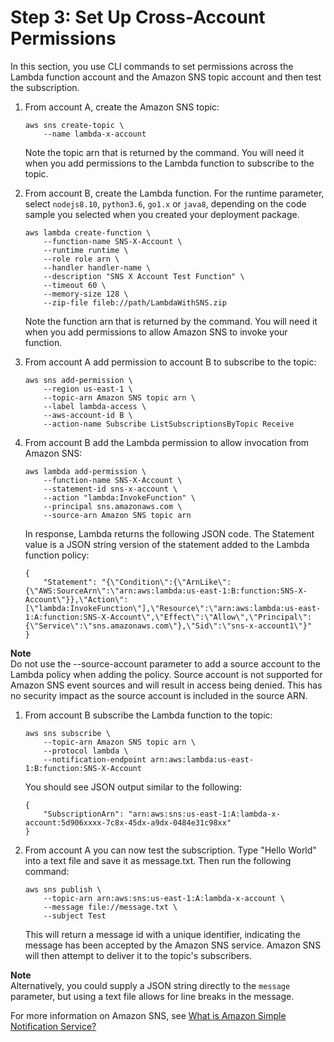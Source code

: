 # Step 3: Set Up Cross\-Account Permissions<a name="with-sns-create-x-account-permissions"></a>

In this section, you use CLI commands to set permissions across the Lambda function account and the Amazon SNS topic account and then test the subscription\. 

1. From account A, create the Amazon SNS topic:

   ```
   aws sns create-topic \
       --name lambda-x-account
   ```

   Note the topic arn that is returned by the command\. You will need it when you add permissions to the Lambda function to subscribe to the topic\.

1. From account B, create the Lambda function\. For the runtime parameter, select `nodejs8.10`, `python3.6`, `go1.x` or `java8`, depending on the code sample you selected when you created your deployment package\.

   ```
   aws lambda create-function \
       --function-name SNS-X-Account \
       --runtime runtime \
       --role role arn \
       --handler handler-name \
       --description "SNS X Account Test Function" \
       --timeout 60 \
       --memory-size 128 \
       --zip-file fileb://path/LambdaWithSNS.zip
   ```

   Note the function arn that is returned by the command\. You will need it when you add permissions to allow Amazon SNS to invoke your function\.

1. From account A add permission to account B to subscribe to the topic:

   ```
   aws sns add-permission \
       --region us-east-1 \
       --topic-arn Amazon SNS topic arn \
       --label lambda-access \
       --aws-account-id B \
       --action-name Subscribe ListSubscriptionsByTopic Receive
   ```

1. From account B add the Lambda permission to allow invocation from Amazon SNS:

   ```
   aws lambda add-permission \
       --function-name SNS-X-Account \
       --statement-id sns-x-account \
       --action "lambda:InvokeFunction" \
       --principal sns.amazonaws.com \
       --source-arn Amazon SNS topic arn
   ```

   In response, Lambda returns the following JSON code\. The Statement value is a JSON string version of the statement added to the Lambda function policy: 

   ```
   {
       "Statement": "{\"Condition\":{\"ArnLike\":{\"AWS:SourceArn\":\"arn:aws:lambda:us-east-1:B:function:SNS-X-Account\"}},\"Action\":[\"lambda:InvokeFunction\"],\"Resource\":\"arn:aws:lambda:us-east-1:A:function:SNS-X-Account\",\"Effect\":\"Allow\",\"Principal\":{\"Service\":\"sns.amazonaws.com\"},\"Sid\":\"sns-x-account1\"}"
   }
   ```
**Note**  
Do not use the \-\-source\-account parameter to add a source account to the Lambda policy when adding the policy\. Source account is not supported for Amazon SNS event sources and will result in access being denied\. This has no security impact as the source account is included in the source ARN\. 

1. From account B subscribe the Lambda function to the topic: 

   ```
   aws sns subscribe \
       --topic-arn Amazon SNS topic arn \
       --protocol lambda \
       --notification-endpoint arn:aws:lambda:us-east-1:B:function:SNS-X-Account
   ```

   You should see JSON output similar to the following: 

   ```
   {
       "SubscriptionArn": "arn:aws:sns:us-east-1:A:lambda-x-account:5d906xxxx-7c8x-45dx-a9dx-0484e31c98xx"
   }
   ```

1. From account A you can now test the subscription\. Type "Hello World" into a text file and save it as message\.txt\. Then run the following command: 

   ```
   aws sns publish \
       --topic-arn arn:aws:sns:us-east-1:A:lambda-x-account \
       --message file://message.txt \
       --subject Test
   ```

   This will return a message id with a unique identifier, indicating the message has been accepted by the Amazon SNS service\. Amazon SNS will then attempt to deliver it to the topic's subscribers\. 

**Note**  
Alternatively, you could supply a JSON string directly to the `message` parameter, but using a text file allows for line breaks in the message\.

For more information on Amazon SNS, see [What is Amazon Simple Notification Service?](https://docs.aws.amazon.com/sns/latest/dg/)